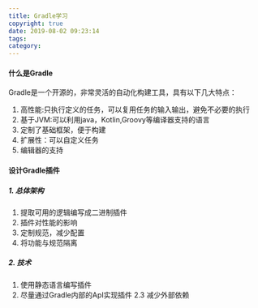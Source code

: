 ```yaml
---
title: Gradle学习
copyright: true
date: 2019-08-02 09:23:14
tags:
category:
---
```

#### 什么是Gradle
Gradle是一个开源的，非常灵活的自动化构建工具，具有以下几大特点：
1. 高性能:只执行定义的任务，可以复用任务的输入输出，避免不必要的执行
2. 基于JVM:可以利用java，Kotlin,Groovy等编译器支持的语言
3. 定制了基础框架，便于构建
4. 扩展性：可以自定义任务
5. 编辑器的支持

#### 设计Gradle插件
##### 1. 总体架构
1. 提取可用的逻辑编写成二进制插件
2. 插件对性能的影响
3. 定制规范，减少配置
4. 将功能与规范隔离

##### 2. 技术
1. 使用静态语言编写插件
2. 尽量通过Gradle内部的ApI实现插件
2.3 减少外部依赖

